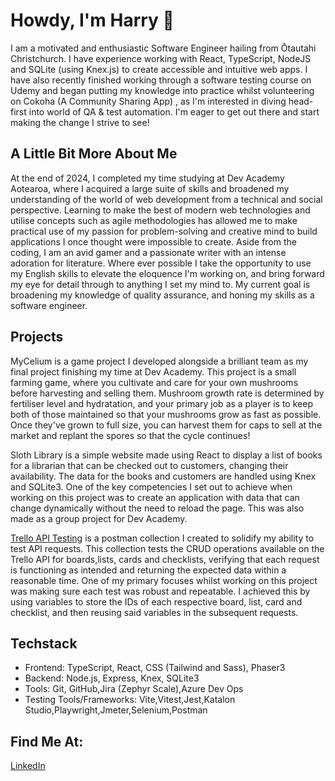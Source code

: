 # Howdy, I'm Harry 👋
I am a motivated and enthusiastic Software Engineer hailing from Ōtautahi Christchurch. I have experience working with React, TypeScript, NodeJS and SQLite (using Knex.js) to create accessible and intuitive web apps. I have also recently finished working through a software testing course on Udemy and began putting my knowledge into practice whilst volunteering on Cokoha (A Community Sharing App) , as I'm interested in diving head-first into world of QA & test automation. I'm eager to get out there and start making the change I strive to see!

## A Little Bit More About Me
At the end of 2024, I completed my time studying at Dev Academy Aotearoa, where I acquired a large suite of skills and broadened my understanding of the world of web development from a technical and social perspective. Learning to make the best of modern web technologies and utilise concepts such as agile methodologies has allowed me to make practical use of my passion for problem-solving and creative mind to build applications I once thought were impossible to create. Aside from the coding, I am an avid gamer and a passionate writer with an intense adoration for literature. Where ever possible I take the opportunity to use my English skills to elevate the eloquence I'm working on, and bring forward my eye for detail through to anything I set my mind to. My current goal is broadening my knowledge of quality assurance, and honing my skills as a software engineer.

## Projects
MyCelium is a game project I developed alongside a brilliant team as my final project finishing my time at Dev Academy. This project is a small farming game, where you cultivate and care for your own mushrooms before harvesting and selling them. Mushroom growth rate is determined by fertiliser level and hydratation, and your primary job as a player is to keep both of those maintained so that your mushrooms grow as fast as possible. Once they've grown to full size, you can harvest them for caps to sell at the market and replant the spores so that the cycle continues!

Sloth Library is a simple website made using React to display a list of books for a librarian that can be checked out to customers, changing their availability. The data for the books and customers are handled using Knex and SQLite3. One of the key competencies I set out to achieve when working on this project was to create an application with data that can change dynamically without the need to reload the page. This was also made as a group project for Dev Academy.

[Trello API Testing](https://www.postman.com/harry-walsh/workspace/my-workspace/request/39622902-8cc13afd-e43c-41c3-8119-7bf977b3399a?action=share&creator=39622902&ctx=documentation&active-environment=39622902-761f1ad8-5fa3-4ee5-8784-36aa680a341f "Trello API Testing Collection") is a postman collection I created to solidify my ability to test API requests. This collection tests the CRUD operations available on the Trello API for boards,lists, cards and checklists, verifying that each request is functioning as intended and returning the expected data within a reasonable time. One of my primary focuses whilst working on this project was making sure each test was robust and repeatable. I achieved this by using variables to store the IDs of each respective board, list, card and checklist, and then reusing said variables in the subsequent requests.

## Techstack
- Frontend: TypeScript, React, CSS (Tailwind and Sass), Phaser3
- Backend: Node.js, Express, Knex, SQLite3
- Tools: Git, GitHub,Jira (Zephyr Scale),Azure Dev Ops
- Testing Tools/Frameworks: Vite,Vitest,Jest,Katalon Studio,Playwright,Jmeter,Selenium,Postman
  
## Find Me At:
[LinkedIn](https://www.linkedin.com/in/harry-walsh303/)
<!--


- 🔭 I’m currently working on ...
- 🌱 I’m currently learning ...
- 👯 I’m looking to collaborate on ...
- 🤔 I’m looking for help with ...
- 💬 Ask me about ...
- 📫 How to reach me: ...
- 😄 Pronouns: ...
- ⚡ Fun fact: ...
-->
